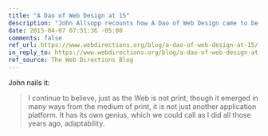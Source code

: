 ```yaml
---
title: "A Dao of Web Design at 15"
description: "John Allsopp recounts how A Dao of Web Design came to be and why it’s still relevant."
date: 2015-04-07 07:51:36 -05:00
comments: false
ref_url: https://www.webdirections.org/blog/a-dao-of-web-design-at-15/
in_reply_to: https://www.webdirections.org/blog/a-dao-of-web-design-at-15/
ref_source: The Web Directions Blog
---
```


John nails it:

> I continue to believe, just as the Web is not print, though it emerged in many ways from the medium of print, it is not just another application platform. It has its own genius, which we could call as I did all those years ago, adaptability.